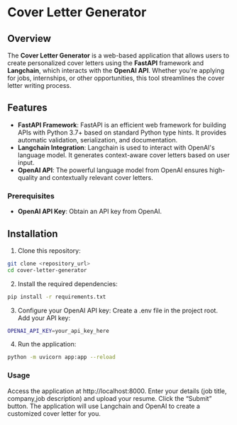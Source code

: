 # Cover Letter Generator

## Overview
The **Cover Letter Generator** is a web-based application that allows users to create personalized cover letters using the **FastAPI** framework and **Langchain**, which interacts with the **OpenAI API**. Whether you're applying for jobs, internships, or other opportunities, this tool streamlines the cover letter writing process.

## Features
- **FastAPI Framework**: FastAPI is an efficient web framework for building APIs with Python 3.7+ based on standard Python type hints. It provides automatic validation, serialization, and documentation.
- **Langchain Integration**: Langchain is used to interact with OpenAI's language model. It generates context-aware cover letters based on user input.
- **OpenAI API**: The powerful language model from OpenAI ensures high-quality and contextually relevant cover letters.

### Prerequisites
- **OpenAI API Key**: Obtain an API key from OpenAI.

## Installation
1. Clone this repository:
 ```bash
 git clone <repository_url>
 cd cover-letter-generator
```
2. Install the required dependencies:
```bash
pip install -r requirements.txt
```

3. Configure your OpenAI API key:
Create a .env file in the project root.
Add your API key:
```bash
OPENAI_API_KEY=your_api_key_here
```

4. Run the application:
```bash
python -m uvicorn app:app --reload
```

### Usage
Access the application at http://localhost:8000.
Enter your details (job title, company,job description) and upload your resume.
Click the “Submit” button.
The application will use Langchain and OpenAI to create a customized cover letter for you.

                                                
